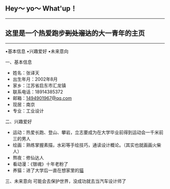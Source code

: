 ## Hey～ yo～ What'up！

***

## 这里是一个热爱跑步~~到处溜达~~的大一青年的主页

***
•基本信息 •兴趣爱好 •未来意向


一、基本信息
 * 姓名：张译天
 * 出生年月：2002年8月
 * 家乡：江苏省启东市汇龙镇
 * 联系电话：18914385372
 * 邮箱：[1494901967@qq.com](https://w.mail.qq.com/cgi-bin/mobile?sid=8j2Xi__dABrJfSR7A7rQO-Ct,4,qSzcxTE9rUXE1ejNITlRHbUI3VTN0aGtqSU1EOWMwaW4qMnB1ZUZMcEgxb18.&t=phone#today)
 * 现居：南京
 * 专业：工业设计
 
 
 二、兴趣爱好
 * 运动：热爱长跑、登山、攀岩，立志要成为在大学毕业前得到运动会一千米前三的男人
 * 绘画：熟练掌握素描，水彩等手绘技巧，通读设计概论。（其实也就画画火柴人）
 * 熬夜：修仙达人
 * 看动漫：《银魂》十年老粉了
 * 养猫：进了大学后一直在想家里的[猫](https://share.weiyun.com/lUMZQwGb)
 
 
 
 三、未来意向
 可能会去保护世界，没成功就去当汽车设计师了
 

